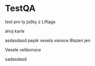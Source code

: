 # TestQA
test pro ty jožky z Liftaga

ahoj karle

asdasdasd
pepik
vesela vanoce
Blazen jen 

Vesele velikonoce

sadasdasd